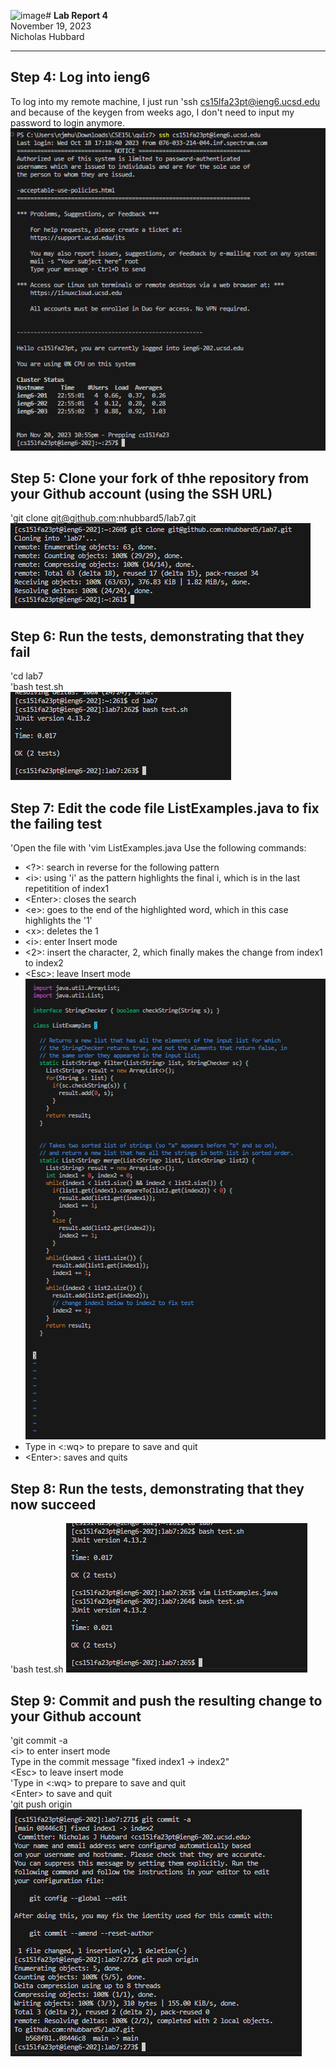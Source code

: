 ![image](https://github.com/nhubbard5/cse15l-lab-reports/assets/68636576/f2c91bf3-cd7a-4021-8d33-ba2f5d49e672)# __Lab Report 4__  
November 19, 2023  
Nicholas Hubbard  

------------
## Step 4: Log into ieng6
To log into my remote machine, I just run 'ssh cs15lfa23pt@ieng6.ucsd.edu and because of the keygen from weeks ago, I don't need to input my password to login anymore.  
![s1](s1.png)

## Step 5: Clone your fork of thhe repository from your Github account (using the SSH URL)
\'git clone git@github.com:nhubbard5/lab7.git
![s2](s2.png)

## Step 6: Run the tests, demonstrating that they fail
\'cd lab7  
\'bash test.sh  
![s3](s3.png)

## Step 7: Edit the code file ListExamples.java to fix the failing test
\'Open the file with \'vim ListExamples.java
Use the following commands:
- \<?>: search in reverse for the following pattern
- \<i>: using 'i' as the pattern highlights the final i, which is in the last repetitition of index1
- \<Enter>: closes the search
- \<e>: goes to the end of the highlighted word, which in this case highlights the '1'
- \<x>: deletes the 1
- \<i>: enter Insert mode
- \<2>: insert the character, 2, which finally makes the change from index1 to index2
- \<Esc>: leave Insert mode
![s4](s4.png)
- Type in <:wq> to prepare to save and quit
- \<Enter>: saves and quits

## Step 8: Run the tests, demonstrating that they now succeed
\'bash test.sh
![s5](s5.png)

## Step 9: Commit and push the resulting change to your Github account
\'git commit -a  
\<i> to enter insert mode   
Type in the commit message "fixed index1 -> index2"  
\<Esc> to leave insert mode  
\'Type in <:wq> to prepare to save and quit  
\<Enter> to save and quit  
\'git push origin  
![s6](s6.png)
